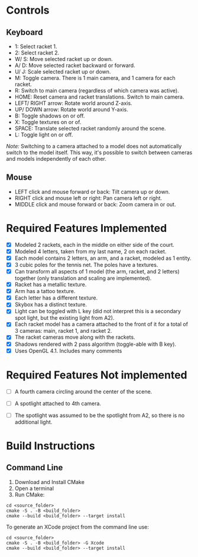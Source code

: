 # Controls

## Keyboard

- 1: Select racket 1.
- 2: Select racket 2.
- W/ S: Move selected racket up or down.
- A/ D: Move selected racket backward or forward.
- U/ J: Scale selected racket up or down.
- M: Toggle camera. There is 1 main camera, and 1 camera for each racket.
- R: Switch to main camera (regardless of which camera was active).
- HOME: Reset camera and racket translations. Switch to main camera.
- LEFT/ RIGHT arrow: Rotate world around Z-axis.
- UP/ DOWN arrow: Rotate world around Y-axis.
- B: Toggle shadows on or off.
- X: Toggle textures on or of.
- SPACE: Translate selected racket randomly around the scene.
- L: Toggle light on or off.

*Note:* Switching to a camera attached to a model does not automatically switch to the model itself.
This way, it's possible to switch between cameras and models independently of each other.

## Mouse

- LEFT click and mouse forward or back: Tilt camera up or down.
- RIGHT click and mouse left or right: Pan camera left or right.
- MIDDLE click and mouse forward or back: Zoom camera in or out.

# Required Features Implemented

- [x] Modeled 2 rackets, each in the middle on either side of the court. 
- [x] Modeled 4 letters, taken from my last name, 2 on each racket.
- [x] Each model contains 2 letters, an arm, and a racket, modeled as 1 entity.
- [x] 3 cubic poles for the tennis net. The poles have a textures.
- [x] Can transform all aspects of 1 model (the arm, racket, and 2 letters) together (only translation and scaling are implemented).
- [x] Racket has a metallic texture.
- [x] Arm has a tattoo texture. 
- [x] Each letter has a different texture.
- [x] Skybox has a distinct texture.
- [x] Light can be toggled with L key (did not interpret this is a secondary spot light, but the existing light from A2).
- [x] Each racket model has a camera attached to the front of it for a total of 3 cameras: main, racket 1, and racket 2.
- [x] The racket cameras move along with the rackets.
- [x] Shadows rendered with 2 pass algorithm (toggle-able with B key).
- [x] Uses OpenGL 4.1. Includes many comments

# Required Features Not implemented

- [ ] A fourth camera circling around the center of the scene.
- [ ] A spotlight attached to 4th camera.
- [ ] The spotlight was assumed to be the spotlight from A2, so there is no additional light. 


# Build Instructions

## Command Line

1. Download and Install CMake
2. Open a terminal
3. Run CMake:

```shell
cd <source_folder>
cmake -S . -B <build_folder>
cmake --build <build_folder> --target install
```

To generate an XCode project from the command line use:

```shell
cd <source_folder>
cmake -S . -B <build_folder> -G Xcode
cmake --build <build_folder> --target install
```
